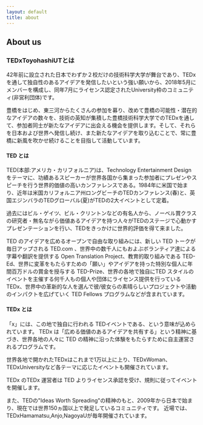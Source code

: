 ```yaml
---
layout: default
title: about
---
```

## About us
### TEDxToyohashiUTとは
42年前に設立された日本でわずか２校だけの技術科学大学が舞台であり、TEDxを通して独自性のあるアイデアを発信したいという強い願いから、2018年5月にメンバーを構成し、同年7月にライセンス認定されたUniversity枠のコミュニティ(非営利団体)です。 

 豊橋をはじめ、東三河からたくさんの参加を募り、改めて豊橋の可能性・潜在的なアイデアの数々を、技術の英知が集積した豊橋技術科学大学でのTEDxを通して、参加者同士が新たなアイデアに出会える機会を提供します。そして、それらを日本および世界へ発信し続け、また新たなアイデアを取り込むことで、常に豊橋に新風を吹かせ続けることを目指して活動しています。

#### TED とは
TED(本部:アメリカ・カリフォルニア)は、Technology Entertainment Design をテーマに、功績あるスピーカーが世界各国から集まった参加者にプレゼンやスピーチを行う世界的価値の高いカンファレンスである。1984年に米国で始まり、近年は米国カリフォルニア州ロングビーチのTEDカンファレンス(春)と、英国エジンバラのTEDグローバル(夏)がTEDの2大イベントとして定着。

過去にはビル・ゲイツ、ビル・クリントンなどの有名人から、ノーベル賞クラスの研究者・無名ながら価値あるアイデアを持つ人々がTEDのステージで心動かすプレゼンテーションを行い、TEDをきっかけに世界的評価を得て来ました。


TED のアイデアを広めるオープンで自由な取り組みには、新しい TED トークが毎日アップされる TED.com 、世界中の数千人にもおよぶボランティア達による字幕や翻訳を提供する Open Translation Project、教育的取り組みである TED-Ed、世界に変革をもたらすための「願い」やアイデアを持った特別な個人に年間百万ドルの賞金を授与する TED-Prize、世界の各地で独自にTED スタイルのイベントを主催する何千人もの個人や団体にライセンス提供を行っている TEDx、世界中の革新的な人を選んで彼/彼女らの素晴らしいプロジェクトや活動のインパクトを広げていく TED Fellows プログラムなどが含まれています。

#### TEDx とは
「x」には、この地で独自に行われる TEDイベントである、という意味が込められています。
TEDx は「広める価値のあるアイデアを共有する」という精神に基づき、世界各地の人々に TED の精神に沿った体験をもたらすために自主運営されるプログラムです。

世界各地で開かれたTEDxはこれまで1万以上に上り、TEDxWoman、TEDxUniversityなど各テーマに応じたイベントも開催されています。

TEDx のTEDx 運営者は TED よりライセンス承認を受け、規則に従ってイベントを開催します。

また、TEDの"Ideas Worth Spreading"の精神のもと、2009年から日本で始まり、現在では世界150ヵ国以上で発足しているコミュニティです。 近場では、TEDxHamamatsu,Anjo,NagoyaUが毎年開催されています。